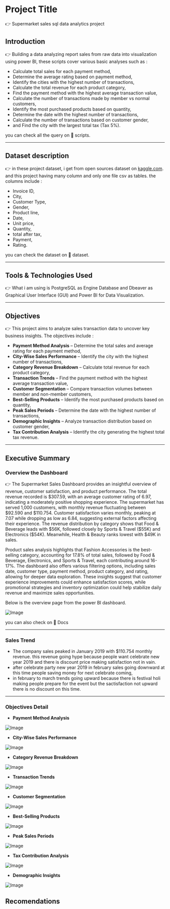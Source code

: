 # Project Title 
 👉 Supermarket sales sql data analytics project

## Introduction
 👉 Building a data analyzing report sales from raw data into visualization using power BI, these scripts cover various basic analyses such as :
- Calculate total sales for each payment method,
- Determine the average rating based on payment method,
- Identify the cities with the highest number of transactions,
- Calculate the total revenue for each product category,
- Find the payment method with the highest average transaction value,
- Calculate the number of transactions made by member vs normal customers,
- Identify the most purchased products based on quantity,
- Determine the date with the highest number of transactions,
- Calculate the number of transactions based on customer gender,
- and Find the city with the largest total tax (Tax 5%).

you can check all the query on 📂 scripts.

---

## Dataset description
👉 in these project dataset, i get from open sources dataset on [kaggle.com](https://www.kaggle.com/datasets). and this project having many column and only one file csv as tables. the columns include :
- Invoice ID,
- City,
- Customer Type,
- Gender,
- Product line,
- Date,
- Unit price,
- Quantity,
- total after tax,
- Payment,
- Rating.

you can check the dataset on 📂 dataset.

---

## Tools & Technologies Used
👉 What i am using is PostgreSQL as Engine Database and Dbeaver as Graphical User Interface (GUI) and Power BI for Data Visualization.

---

## Objectives
👉 This project aims to analyze sales transaction data to uncover key business insights. The objectives include :
- **Payment Method Analysis** – Determine the total sales and average rating for each payment method,
- **City-Wise Sales Performance** – Identify the city with the highest number of transactions,
- **Category Revenue Breakdown** – Calculate total revenue for each product category,
- **Transaction Trends** – Find the payment method with the highest average transaction value,
- **Customer Segmentation** – Compare transaction volumes between member and non-member customers,
- **Best-Selling Products** – Identify the most purchased products based on quantity,
- **Peak Sales Periods** – Determine the date with the highest number of transactions,
- **Demographic Insights** – Analyze transaction distribution based on customer gender,
- **Tax Contribution Analysis** – Identify the city generating the highest total tax revenue.

---

## Executive Summary
### Overview the Dashboard
👉 The Supermarket Sales Dashboard provides an insightful overview of revenue, customer satisfaction, and product performance. The total revenue recorded is $307.59, with an average customer rating of 6.97, indicating a moderately positive shopping experience. The supermarket has served 1,000 customers, with monthly revenue fluctuating between $92.590 and $110.754. Customer satisfaction varies monthly, peaking at 7.07 while dropping as low as 6.84, suggesting external factors affecting their experience. The revenue distribution by category shows that Food & Beverage leads with $56K, followed closely by Sports & Travel ($55K) and Electronics ($54K). Meanwhile, Health & Beauty ranks lowest with $49K in sales.

Product sales analysis highlights that Fashion Accessories is the best-selling category, accounting for 17.8% of total sales, followed by Food & Beverage, Electronics, and Sports & Travel, each contributing around 16-17%. The dashboard also offers various filtering options, including sales date, customer type, payment method, product category, and rating, allowing for deeper data exploration. These insights suggest that customer experience improvements could enhance satisfaction scores, while promotional strategies and inventory optimization could help stabilize daily revenue and maximize sales opportunities.

Below is the overview  page from the power BI dashboard.

![Image](https://github.com/user-attachments/assets/b1bfbbf9-2fa1-47ba-9204-4b22cdcf0009)

you can also check on 📂 Docs

---

### Sales Trend
- The company sales peaked in January 2019 with $110.754 monthly revenue. this revenue going hype because people want celebrate new year 2019 and there is discount price making satisfaction not in vain.
- after celebrate party new year 2019 in february sales going downward at this time people saving money for next celebrate coming,
- in february to march trends going upward because there is festival holi making people prepare for the event but the sactisfaction not upward there is no discount on this time.

---

### Objectives Detail
- **Payment Method Analysis**

  
![Image](https://github.com/user-attachments/assets/83a2b4ae-899e-4d5c-9528-d8f9d0e87904)
- **City-Wise Sales Performance**

 ![Image](https://github.com/user-attachments/assets/136a4630-341b-4e70-8e46-c4e2b29c55f9)
- **Category Revenue Breakdown**

 ![Image](https://github.com/user-attachments/assets/4cd21823-9a99-47d7-a9b5-91af34688b6a)
- **Transaction Trends**

 ![Image](https://github.com/user-attachments/assets/0a696bf5-53dd-45c2-b035-1690c2c2b0f9)
- **Customer Segmentation**

 ![Image](https://github.com/user-attachments/assets/e458eee0-0ea2-4f7c-b8e1-c031939052ef)
- **Best-Selling Products**

 ![Image](https://github.com/user-attachments/assets/be2f11c5-048d-40fe-b98b-4d176ab4f9d1)
- **Peak Sales Periods**

 ![Image](https://github.com/user-attachments/assets/c3bb0703-c6f9-44e2-97f9-71d882df1867)
- **Tax Contribution Analysis**

![Image](https://github.com/user-attachments/assets/8469c4db-6b4c-459a-9c75-360c34a0b007)
- **Demographic Insights**

![Image](https://github.com/user-attachments/assets/32a4cd11-ac3b-4a7c-bf4e-a373d8dcf4cc)

## Recomendations
